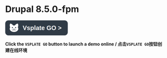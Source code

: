 # Drupal 8.5.0-fpm

<a href="https://www.vsplate.com/?docker-compose=https://github.com/vsplate/dcenvs/drupal/8.5.0-fpm"><img alt="VSPLATE GO" src="https://raw.githubusercontent.com/vsplate/images/master/vsgo_btn.png" width="200px"></a>

**Click the `VSPLATE GO` button to launch a demo online / 点击`VSPLATE GO`按钮创建在线环境**